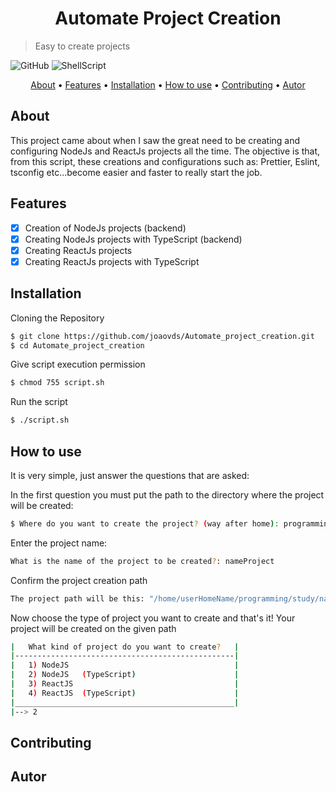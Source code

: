 <h1 align="center">Automate Project Creation</h1>

> Easy to create projects

![GitHub](https://img.shields.io/github/license/joaovds/Automate_project_creation)
![ShellScript](https://img.shields.io/static/v1?label=Shell&message=Script&color=0320fc&style=social&logo=linux)

<p align="center" style="color: black">
 <a href="#about">About</a> •
 <a href="#features">Features</a> •
 <a href="#installation">Installation</a> • 
 <a href="#howtouse">How to use</a> • 
 <a href="#contributing">Contributing</a> •
 <a href="#autor">Autor</a>
</p>

<h2 id="about">About</h2>

<p>
  This project came about when I saw the great need to be creating and configuring NodeJs and ReactJs projects all the time. The objective is that, from this script, these creations and configurations such as: Prettier, Eslint, tsconfig etc...become easier and faster to really start the job.
</p>

<h2 id="features">Features</h2>

- [x] Creation of NodeJs projects (backend)
- [x] Creating NodeJs projects with TypeScript (backend)
- [x] Creating ReactJs projects
- [x] Creating ReactJs projects with TypeScript

<h2 id="installation">Installation</h2>

Cloning the Repository

```sh
$ git clone https://github.com/joaovds/Automate_project_creation.git
$ cd Automate_project_creation
```

Give script execution permission

```sh
$ chmod 755 script.sh
```

Run the script

```sh
$ ./script.sh
```

<h2 id="howtouse">How to use</h2>

It is very simple, just answer the questions that are asked:

In the first question you must put the path to the directory where the project will be created:

```sh
$ Where do you want to create the project? (way after home): programming/study
```

Enter the project name:

```sh
What is the name of the project to be created?: nameProject
```

Confirm the project creation path

```sh
The project path will be this: "/home/userHomeName/programming/study/nameProject" [y/n]: y
```

Now choose the type of project you want to create and that's it! Your project will be created on the given path

```sh
|   What kind of project do you want to create?   |
|-------------------------------------------------|
|   1) NodeJS                                     |
|   2) NodeJS   (TypeScript)                      |
|   3) ReactJS                                    |
|   4) ReactJS  (TypeScript)                      |
|_________________________________________________|
|--> 2
```

<h2 id="contributing">Contributing</h2>

<h2 id="autor">Autor</h2>
